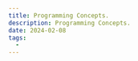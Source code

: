 ```yaml
---
title: Programming Concepts.
description: Programming Concepts.
date: 2024-02-08
tags: 
  -
---
```





